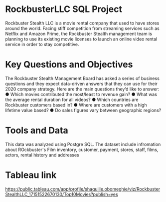 # RockbusterLLC SQL Project
Rockbuster Stealth LLC is a movie rental company that used to have stores around the
world. Facing stiff competition from streaming services such as Netflix and Amazon Prime,
the Rockbuster Stealth management team is planning to use its existing movie licenses to
launch an online video rental service in order to stay competitive.

# Key Questions and Objectives
The Rockbuster Stealth Management Board has asked a series of business questions and
they expect data-driven answers that they can use for their 2020 company strategy. Here are
the main questions they’d like to answer:
● Which movies contributed the most/least to revenue gain?
● What was the average rental duration for all videos?
● Which countries are Rockbuster customers based in?
● Where are customers with a high lifetime value based?
● Do sales figures vary between geographic regions?

# Tools and Data  
This data was analyzed using Postgre SQL. The dataset include infromation about ROckbuster's Film inventory, customer, payment, stores, staff, films, actors, rental history and addresses

# Tableau link
https://public.tableau.com/app/profile/shaquille.obomeghie/viz/RockbusterStealthLLC_17151522670130/Top10Movies?publish=yes 
